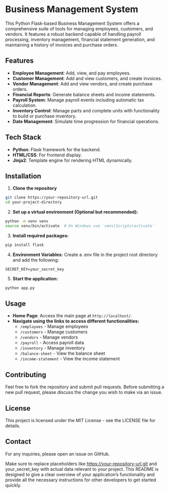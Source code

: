 # Business Management System

This Python Flask-based Business Management System offers a comprehensive suite of tools for managing employees, customers, and vendors. It features a robust backend capable of handling payroll processing, inventory management, financial statement generation, and maintaining a history of invoices and purchase orders.

## Features

- **Employee Management**: Add, view, and pay employees.
- **Customer Management**: Add and view customers, and create invoices.
- **Vendor Management**: Add and view vendors, and create purchase orders.
- **Financial Reports**: Generate balance sheets and income statements.
- **Payroll System**: Manage payroll events including automatic tax calculation.
- **Inventory Control**: Manage parts and complete units with functionality to build or purchase inventory.
- **Date Management**: Simulate time progression for financial operations.

## Tech Stack

- **Python**: Flask framework for the backend.
- **HTML/CSS**: For frontend display.
- **Jinja2**: Template engine for rendering HTML dynamically.

## Installation

1. **Clone the repository**
```bash
git clone https://your-repository-url.git
cd your-project-directory
```

2. **Set up a virtual environment (Optional but recommended):**
```bash
python -m venv venv
source venv/bin/activate  # On Windows use `venv\Scripts\activate`
```

3. **Install required packages:**
```bash
pip install flask
```

4. **Environment Variables:**
Create a .env file in the project root directory and add the following:
```
SECRET_KEY=your_secret_key
```

5. **Start the application:**
```bash
python app.py
```

## Usage

- **Home Page**: Access the main page at `http://localhost/`.
- **Navigate using the links to access different functionalities:**
  - `/employees` - Manage employees
  - `/customers` - Manage customers
  - `/vendors` - Manage vendors
  - `/payroll` - Access payroll data
  - `/inventory` - Manage inventory
  - `/balance-sheet` - View the balance sheet
  - `/income-statement` - View the income statement

## Contributing

Feel free to fork the repository and submit pull requests. Before submitting a new pull request, please discuss the change you wish to make via an issue.

## License

This project is licensed under the MIT License - see the LICENSE file for details.

## Contact

For any inquiries, please open an issue on GitHub.

Make sure to replace placeholders like https://your-repository-url.git and your_secret_key with actual data relevant to your project. This README is designed to give a clear overview of your application’s functionality and provide all the necessary instructions for other developers to get started quickly.
